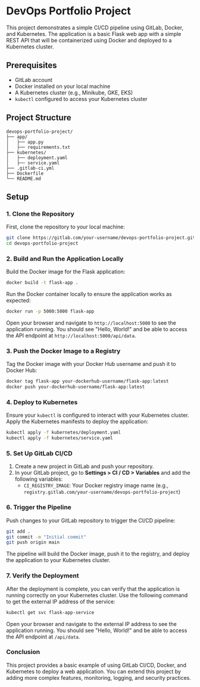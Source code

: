 # DevOps Portfolio Project

This project demonstrates a simple CI/CD pipeline using GitLab, Docker, and Kubernetes. The application is a basic Flask web app with a simple REST API that will be containerized using Docker and deployed to a Kubernetes cluster.

## Prerequisites

- GitLab account
- Docker installed on your local machine
- A Kubernetes cluster (e.g., Minikube, GKE, EKS)
- `kubectl` configured to access your Kubernetes cluster

## Project Structure

```
devops-portfolio-project/
├── app/
│   ├── app.py
│   ├── requirements.txt
├── kubernetes/
│   ├── deployment.yaml
│   ├── service.yaml
├── .gitlab-ci.yml
├── Dockerfile
└── README.md
```

## Setup

### 1. Clone the Repository

First, clone the repository to your local machine:

```sh
git clone https://gitlab.com/your-username/devops-portfolio-project.git
cd devops-portfolio-project
```

### 2. Build and Run the Application Locally

Build the Docker image for the Flask application:

```sh
docker build -t flask-app .
```

Run the Docker container locally to ensure the application works as expected:

```sh
docker run -p 5000:5000 flask-app
```

Open your browser and navigate to `http://localhost:5000` to see the application running. You should see "Hello, World!" and be able to access the API endpoint at `http://localhost:5000/api/data`.

### 3. Push the Docker Image to a Registry

Tag the Docker image with your Docker Hub username and push it to Docker Hub:

```sh
docker tag flask-app your-dockerhub-username/flask-app:latest
docker push your-dockerhub-username/flask-app:latest
```

### 4. Deploy to Kubernetes

Ensure your `kubectl` is configured to interact with your Kubernetes cluster. Apply the Kubernetes manifests to deploy the application:

```sh
kubectl apply -f kubernetes/deployment.yaml
kubectl apply -f kubernetes/service.yaml
```

### 5. Set Up GitLab CI/CD

1. Create a new project in GitLab and push your repository.
2. In your GitLab project, go to **Settings > CI / CD > Variables** and add the following variables:
   - `CI_REGISTRY_IMAGE`: Your Docker registry image name (e.g., `registry.gitlab.com/your-username/devops-portfolio-project`)

### 6. Trigger the Pipeline

Push changes to your GitLab repository to trigger the CI/CD pipeline:

```sh
git add .
git commit -m "Initial commit"
git push origin main
```

The pipeline will build the Docker image, push it to the registry, and deploy the application to your Kubernetes cluster.

### 7. Verify the Deployment

After the deployment is complete, you can verify that the application is running correctly on your Kubernetes cluster. Use the following command to get the external IP address of the service:

```sh
kubectl get svc flask-app-service
```

Open your browser and navigate to the external IP address to see the application running. You should see "Hello, World!" and be able to access the API endpoint at `/api/data`.

### Conclusion

This project provides a basic example of using GitLab CI/CD, Docker, and Kubernetes to deploy a web application. You can extend this project by adding more complex features, monitoring, logging, and security practices.